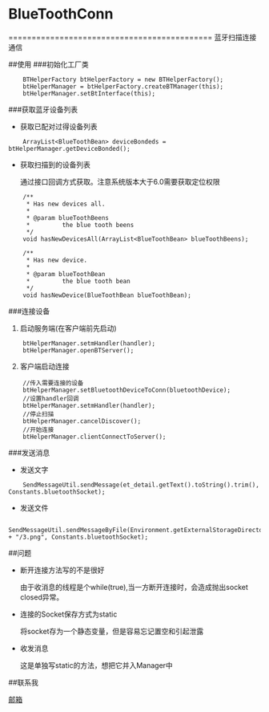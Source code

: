 # BlueToothConn
============================================
蓝牙扫描连接通信

##使用
###初始化工厂类
```
    BTHelperFactory btHelperFactory = new BTHelperFactory();
    btHelperManager = btHelperFactory.createBTManager(this);
    btHelperManager.setBtInterface(this);
```

###获取蓝牙设备列表
- 获取已配对过得设备列表
```
    ArrayList<BlueToothBean> deviceBondeds = btHelperManager.getDeviceBonded();
```

- 获取扫描到的设备列表

    通过接口回调方式获取。注意系统版本大于6.0需要获取定位权限
```
    /**
     * Has new devices all.
     *
     * @param blueToothBeens
     *         the blue tooth beens
     */
    void hasNewDevicesAll(ArrayList<BlueToothBean> blueToothBeens);
    
    /**
     * Has new device.
     *
     * @param blueToothBean
     *         the blue tooth bean
     */
    void hasNewDevice(BlueToothBean blueToothBean);
```

###连接设备
1.  启动服务端(在客户端前先启动)
```
    btHelperManager.setmHandler(handler);
    btHelperManager.openBTServer();
```
2.  客户端启动连接
```
    //传入需要连接的设备
    btHelperManager.setBluetoothDeviceToConn(bluetoothDevice);
    //设置handler回调
    btHelperManager.setmHandler(handler);
    //停止扫描
    btHelperManager.cancelDiscover();
    //开始连接
    btHelperManager.clientConnectToServer();
```

###发送消息
- 发送文字
```
    SendMessageUtil.sendMessage(et_detail.getText().toString().trim(), Constants.bluetoothSocket);
```
- 发送文件
```
    SendMessageUtil.sendMessageByFile(Environment.getExternalStorageDirectory() + "/3.png", Constants.bluetoothSocket);
```

##问题
- 断开连接方法写的不是很好 

  由于收消息的线程是个while(true),当一方断开连接时，会造成抛出socket closed异常。
  
- 连接的Socket保存方式为static

  将socket存为一个静态变量，但是容易忘记置空和引起泄露
  
- 收发消息

  这是单独写static的方法，想把它并入Manager中
  
##联系我
  
[邮箱](mailto:603004002@qq.com)
